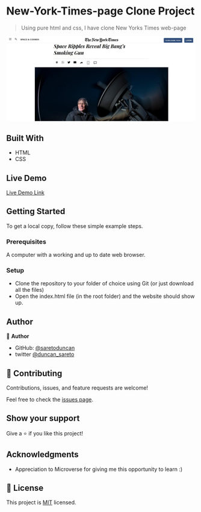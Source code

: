 

# New-York-Times-page Clone Project

> Using pure html and css, I have clone New Yorks Times web-page

![screenshot](images/screenshot.jpeg)


## Built With

- HTML
- CSS
 

## Live Demo

[Live Demo Link](https://saretoduncan.github.io/NewYorkTimes/)


## Getting Started

To get a local copy, follow these simple example steps.

### Prerequisites

A computer with a working and up to date web browser.

### Setup

- Clone the repository to your folder of choice using Git (or just download all the files)
- Open the index.html file (in the root folder) and the website should show up.

## Author

👤 **Author**

- GitHub: [@saretoduncan](https://github.com/saretoduncan)
- twitter [@duncan_sareto](https://twitter.com/duncan_sareto)





## 🤝 Contributing

Contributions, issues, and feature requests are welcome!

Feel free to check the [issues page](issues/).

## Show your support

Give a ⭐️ if you like this project!

## Acknowledgments

- Appreciation to  Microverse for giving me this opportunity to learn :)

## 📝 License

This project is [MIT](LICENCE) licensed.
